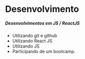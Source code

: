 # Desenvolvimento 

##### Desenvolvimentos em JS / ReactJS

* Utilizando git e github
* Utilizando React JS 
* Utilizando JS
* Participando de um bootcamp.






